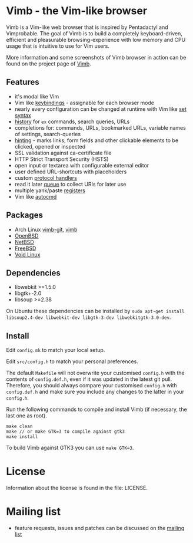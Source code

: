 # Vimb - the Vim-like browser

Vimb is a Vim-like web browser that is inspired by Pentadactyl and Vimprobable.
The goal of Vimb is to build a completely keyboard-driven, efficient and
pleasurable browsing-experience with low memory and CPU usage that is
intuitive to use for Vim users.

More information and some screenshots of Vimb browser in action can be found on
the project page of [Vimb][].

## Features

- it's modal like Vim
- Vim like [keybindings][] - assignable for each browser mode
- nearly every configuration can be changed at runtime with Vim like [set syntax][set]
- [history][] for `ex` commands, search queries, URLs
- completions for: commands, URLs, bookmarked URLs, variable names of settings, search-queries
- [hinting][hints] - marks links, form fields and other clickable elements to
  be clicked, opened or inspected
- SSL validation against ca-certificate file
- HTTP Strict Transport Security (HSTS)
- open input or textarea with configurable external editor
- user defined URL-shortcuts with placeholders
- custom [protocol handlers][handlers]
- read it later [queue][] to collect URIs for later use
- multiple yank/paste [registers][]
- Vim like [autocmd][]

## Packages

- Arch Linux [vimb-git][arch-git], [vimb][arch]
- [OpenBSD][]
- [NetBSD][]
- [FreeBSD][]
- [Void Linux][]

## Dependencies

- libwebkit >=1.5.0
- libgtk+-2.0
- libsoup >=2.38

On Ubuntu these dependencies can be installed by
`sudo apt-get install libsoup2.4-dev libwebkit-dev libgtk-3-dev libwebkitgtk-3.0-dev`.

## Install

Edit `config.mk` to match your local setup.

Edit `src/config.h` to match your personal preferences.

The default `Makefile` will not overwrite your customised `config.h` with the
contents of `config.def.h`, even if it was updated in the latest git pull.
Therefore, you should always compare your customised `config.h` with
`config.def.h` and make sure you include any changes to the latter in your
`config.h`.

Run the following commands to compile and install Vimb (if necessary, the last one as
root).

    make clean
    make // or make GTK=3 to compile against gtk3
    make install

To build Vimb against GTK3 you can use `make GTK=3`.

# License

Information about the license is found in the file: LICENSE.

# Mailing list

- feature requests, issues and patches can be discussed on the [mailing list][mail]

[vimb]:        http://fanglingsu.github.io/vimb/ "Vimb - Vim like browser project page"
[keybindings]: https://fanglingsu.github.io/vimb/man.html#NORMAL_MODE "vimb keybindings"
[hints]:       https://fanglingsu.github.io/vimb/man.html#Hinting "vimb hinting"
[queue]:       http://fanglingsu.github.io/vimb/commands.html#queue "vimb read it later queue feature"
[history]:     Y#history "vimb keybindings to access history"
[handlers]:    http://fanglingsu.github.io/vimb/commands.html#handlers "vimb custom protocol handlers"
[registers]:   http://fanglingsu.github.io/vimb/keybindings.html#registers "vimb yank/paste registers"
[mail]:        https://lists.sourceforge.net/lists/listinfo/vimb-users "vimb - mailing list"
[OpenBSD]:     http://openports.se/www/vimb "vimb - OpenBSD port"
[NetBSD]:      http://pkgsrc.se/www/vimb "vimb - NetBSD package"
[autocmd]:     http://fanglingsu.github.io/vimb/commands.html#autocmd "Vim like autocmd and augroup feature"
[set]:         http://fanglingsu.github.io/vimb/commands.html#settings "Vim like set syntax"
[Arch-git]:    https://aur.archlinux.org/packages/vimb-git/ "vimb - archlinux package"
[Arch]:        https://aur.archlinux.org/packages/vimb/ "vimb - archlinux package"
[FreeBSD]:     http://www.freshports.org/www/vimb/ "vimb - FreeBSD port"
[Void Linux]:  https://github.com/voidlinux/void-packages/blob/master/srcpkgs/vimb/template "vimb - Void Linux package"
